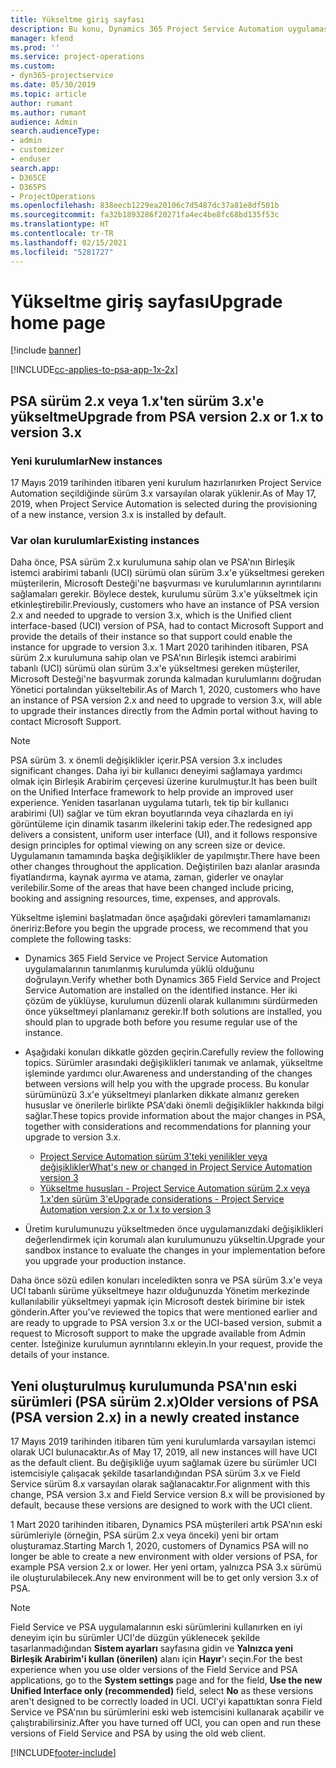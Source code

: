 ```yaml
---
title: Yükseltme giriş sayfası
description: Bu konu, Dynamics 365 Project Service Automation uygulamasındaki yeni ve değiştirilen özellikler hakkında önemli bilgileri nerede bulabileceğinizi ve en yeni sürüme yükseltme işlemini gösterir.
manager: kfend
ms.prod: ''
ms.service: project-operations
ms.custom:
- dyn365-projectservice
ms.date: 05/30/2019
ms.topic: article
author: rumant
ms.author: rumant
audience: Admin
search.audienceType:
- admin
- customizer
- enduser
search.app:
- D365CE
- D365PS
- ProjectOperations
ms.openlocfilehash: 838eecb1229ea20106c7d5487dc37a81e8df501b
ms.sourcegitcommit: fa32b1893286f20271fa4ec4be8fc68bd135f53c
ms.translationtype: HT
ms.contentlocale: tr-TR
ms.lasthandoff: 02/15/2021
ms.locfileid: "5281727"
---
```

# <a name="upgrade-home-page"></a><span data-ttu-id="548c4-103">Yükseltme giriş sayfası</span><span class="sxs-lookup"><span data-stu-id="548c4-103">Upgrade home page</span></span>

[!include [banner](../includes/psa-now-project-operations.md)]

[!INCLUDE[cc-applies-to-psa-app-1x-2x](../includes/cc-applies-to-psa-app-1x-2x.md)]

## <a name="upgrade-from-psa-version-2x-or-1x-to-version-3x"></a><span data-ttu-id="548c4-104">PSA sürüm 2.x veya 1.x'ten sürüm 3.x'e yükseltme</span><span class="sxs-lookup"><span data-stu-id="548c4-104">Upgrade from PSA version 2.x or 1.x to version 3.x</span></span>

### <a name="new-instances"></a><span data-ttu-id="548c4-105">Yeni kurulumlar</span><span class="sxs-lookup"><span data-stu-id="548c4-105">New instances</span></span>

<span data-ttu-id="548c4-106">17 Mayıs 2019 tarihinden itibaren yeni kurulum hazırlanırken Project Service Automation seçildiğinde sürüm 3.x varsayılan olarak yüklenir.</span><span class="sxs-lookup"><span data-stu-id="548c4-106">As of May 17, 2019, when Project Service Automation is selected during the provisioning of a new instance, version 3.x is installed by default.</span></span>

### <a name="existing-instances"></a><span data-ttu-id="548c4-107">Var olan kurulumlar</span><span class="sxs-lookup"><span data-stu-id="548c4-107">Existing instances</span></span>

<span data-ttu-id="548c4-108">Daha önce, PSA sürüm 2.x kurulumuna sahip olan ve PSA'nın Birleşik istemci arabirimi tabanlı (UCI) sürümü olan sürüm 3.x'e yükseltmesi gereken müşterilerin, Microsoft Desteği'ne başvurması ve kurulumlarının ayrıntılarını sağlamaları gerekir. Böylece destek, kurulumu sürüm 3.x'e yükseltmek için etkinleştirebilir.</span><span class="sxs-lookup"><span data-stu-id="548c4-108">Previously, customers who have an instance of PSA version 2.x and needed to upgrade to version 3.x, which is the Unified client interface-based (UCI) version of PSA, had to contact Microsoft Support and provide the details of their instance so that support could enable the instance for upgrade to version 3.x.</span></span> <span data-ttu-id="548c4-109">1 Mart 2020 tarihinden itibaren, PSA sürüm 2.x kurulumuna sahip olan ve PSA'nın Birleşik istemci arabirimi tabanlı (UCI) sürümü olan sürüm 3.x'e yükseltmesi gereken müşteriler, Microsoft Desteği'ne başvurmak zorunda kalmadan kurulumlarını doğrudan Yönetici portalından yükseltebilir.</span><span class="sxs-lookup"><span data-stu-id="548c4-109">As of March 1, 2020, customers who have an instance of PSA version 2.x and need to upgrade to version 3.x, will able to upgrade their instances directly from the Admin portal without having to contact Microsoft Support.</span></span>  

> [!NOTE]
> <span data-ttu-id="548c4-110">PSA sürüm 3. x önemli değişiklikler içerir.</span><span class="sxs-lookup"><span data-stu-id="548c4-110">PSA version 3.x includes significant changes.</span></span> <span data-ttu-id="548c4-111">Daha iyi bir kullanıcı deneyimi sağlamaya yardımcı olmak için Birleşik Arabirim çerçevesi üzerine kurulmuştur.</span><span class="sxs-lookup"><span data-stu-id="548c4-111">It has been built on the Unified Interface framework to help provide an improved user experience.</span></span> <span data-ttu-id="548c4-112">Yeniden tasarlanan uygulama tutarlı, tek tip bir kullanıcı arabirimi (UI) sağlar ve tüm ekran boyutlarında veya cihazlarda en iyi görüntüleme için dinamik tasarım ilkelerini takip eder.</span><span class="sxs-lookup"><span data-stu-id="548c4-112">The redesigned app delivers a consistent, uniform user interface (UI), and it follows responsive design principles for optimal viewing on any screen size or device.</span></span> <span data-ttu-id="548c4-113">Uygulamanın tamamında başka değişiklikler de yapılmıştır.</span><span class="sxs-lookup"><span data-stu-id="548c4-113">There have been other changes throughout the application.</span></span> <span data-ttu-id="548c4-114">Değiştirilen bazı alanlar arasında fiyatlandırma, kaynak ayırma ve atama, zaman, giderler ve onaylar verilebilir.</span><span class="sxs-lookup"><span data-stu-id="548c4-114">Some of the areas that have been changed include pricing, booking and assigning resources, time, expenses, and approvals.</span></span>

<span data-ttu-id="548c4-115">Yükseltme işlemini başlatmadan önce aşağıdaki görevleri tamamlamanızı öneririz:</span><span class="sxs-lookup"><span data-stu-id="548c4-115">Before you begin the upgrade process, we recommend that you complete the following tasks:</span></span>

- <span data-ttu-id="548c4-116">Dynamics 365 Field Service ve Project Service Automation uygulamalarının tanımlanmış kurulumda yüklü olduğunu doğrulayın.</span><span class="sxs-lookup"><span data-stu-id="548c4-116">Verify whether both Dynamics 365 Field Service and Project Service Automation are installed on the identified instance.</span></span> <span data-ttu-id="548c4-117">Her iki çözüm de yüklüyse, kurulumun düzenli olarak kullanımını sürdürmeden önce yükseltmeyi planlamanız gerekir.</span><span class="sxs-lookup"><span data-stu-id="548c4-117">If both solutions are installed, you should plan to upgrade both before you resume regular use of the instance.</span></span>
- <span data-ttu-id="548c4-118">Aşağıdaki konuları dikkatle gözden geçirin.</span><span class="sxs-lookup"><span data-stu-id="548c4-118">Carefully review the following topics.</span></span> <span data-ttu-id="548c4-119">Sürümler arasındaki değişiklikleri tanımak ve anlamak, yükseltme işleminde yardımcı olur.</span><span class="sxs-lookup"><span data-stu-id="548c4-119">Awareness and understanding of the changes between versions will help you with the upgrade process.</span></span> <span data-ttu-id="548c4-120">Bu konular sürümünüzü 3.x'e yükseltmeyi planlarken dikkate almanız gereken hususlar ve önerilerle birlikte PSA'daki önemli değişiklikler hakkında bilgi sağlar.</span><span class="sxs-lookup"><span data-stu-id="548c4-120">These topics provide information about the major changes in PSA, together with considerations and recommendations for planning your upgrade to version 3.x.</span></span>

    - [<span data-ttu-id="548c4-121">Project Service Automation sürüm 3'teki yenilikler veya değişiklikler</span><span class="sxs-lookup"><span data-stu-id="548c4-121">What's new or changed in Project Service Automation version 3</span></span>](whats-new-changed-v3.md)
    - [<span data-ttu-id="548c4-122">Yükseltme hususları - Project Service Automation sürüm 2.x veya 1.x'den sürüm 3'e</span><span class="sxs-lookup"><span data-stu-id="548c4-122">Upgrade considerations - Project Service Automation version 2.x or 1.x to version 3</span></span>](upgrade-v3.md)

- <span data-ttu-id="548c4-123">Üretim kurulumunuzu yükseltmeden önce uygulamanızdaki değişiklikleri değerlendirmek için korumalı alan kurulumunuzu yükseltin.</span><span class="sxs-lookup"><span data-stu-id="548c4-123">Upgrade your sandbox instance to evaluate the changes in your implementation before you upgrade your production instance.</span></span>

<span data-ttu-id="548c4-124">Daha önce sözü edilen konuları inceledikten sonra ve PSA sürüm 3.x'e veya UCI tabanlı sürüme yükseltmeye hazır olduğunuzda Yönetim merkezinde kullanılabilir yükseltmeyi yapmak için Microsoft destek birimine bir istek gönderin.</span><span class="sxs-lookup"><span data-stu-id="548c4-124">After you've reviewed the topics that were mentioned earlier and are ready to upgrade to PSA version 3.x or the UCI-based version, submit a request to Microsoft support to make the upgrade available from Admin center.</span></span> <span data-ttu-id="548c4-125">İsteğinize kurulumun ayrıntılarını ekleyin.</span><span class="sxs-lookup"><span data-stu-id="548c4-125">In your request, provide the details of your instance.</span></span>

## <a name="older-versions-of-psa-psa-version-2x-in-a-newly-created-instance"></a><span data-ttu-id="548c4-126">Yeni oluşturulmuş kurulumunda PSA'nın eski sürümleri (PSA sürüm 2.x)</span><span class="sxs-lookup"><span data-stu-id="548c4-126">Older versions of PSA (PSA version 2.x) in a newly created instance</span></span>

<span data-ttu-id="548c4-127">17 Mayıs 2019 tarihinden itibaren tüm yeni kurulumlarda varsayılan istemci olarak UCI bulunacaktır.</span><span class="sxs-lookup"><span data-stu-id="548c4-127">As of May 17, 2019, all new instances will have UCI as the default client.</span></span> <span data-ttu-id="548c4-128">Bu değişikliğe uyum sağlamak üzere bu sürümler UCI istemcisiyle çalışacak şekilde tasarlandığından PSA sürüm 3.x ve Field Service sürüm 8.x varsayılan olarak sağlanacaktır.</span><span class="sxs-lookup"><span data-stu-id="548c4-128">For alignment with this change, PSA version 3.x and Field Service version 8.x will be provisioned by default, because these versions are designed to work with the UCI client.</span></span>

<span data-ttu-id="548c4-129">1 Mart 2020 tarihinden itibaren, Dynamics PSA müşterileri artık PSA'nın eski sürümleriyle (örneğin, PSA sürüm 2.x veya önceki) yeni bir ortam oluşturamaz.</span><span class="sxs-lookup"><span data-stu-id="548c4-129">Starting March 1, 2020, customers of Dynamics PSA will no longer be able to create a new environment with older versions of PSA, for example PSA version 2.x or lower.</span></span> <span data-ttu-id="548c4-130">Her yeni ortam, yalnızca PSA 3.x sürümü ile oluşturulabilecek.</span><span class="sxs-lookup"><span data-stu-id="548c4-130">Any new environment will be to get only version 3.x of PSA.</span></span>

> [!NOTE]
> <span data-ttu-id="548c4-131">Field Service ve PSA uygulamalarının eski sürümlerini kullanırken en iyi deneyim için bu sürümler UCI'de düzgün yüklenecek şekilde tasarlanmadığından **Sistem ayarları** sayfasına gidin ve **Yalnızca yeni Birleşik Arabirim'i kullan (önerilen)** alanı için **Hayır**'ı seçin.</span><span class="sxs-lookup"><span data-stu-id="548c4-131">For the best experience when you use older versions of the Field Service and PSA applications, go to the **System settings** page and for the field, **Use the new Unified Interface only (recommended)** field, select **No** as these versions aren't designed to be correctly loaded in UCI.</span></span> <span data-ttu-id="548c4-132">UCI'yi kapattıktan sonra Field Service ve PSA'nın bu sürümlerini eski web istemcisini kullanarak açabilir ve çalıştırabilirsiniz.</span><span class="sxs-lookup"><span data-stu-id="548c4-132">After you have turned off UCI, you can open and run these versions of Field Service and PSA by using the old web client.</span></span> 


[!INCLUDE[footer-include](../includes/footer-banner.md)]